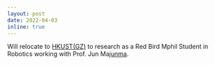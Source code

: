 ```yaml
---
layout: post
date: 2022-04-03 
inline: true
---
```


Will relocate to [HKUST(GZ)][hkust(gz)] to research as a Red Bird Mphil Student in Robotics working with Prof. Jun Ma[junma].

[hkust(gz)]: https://hkust-gz.edu.cn/
[junma]: https://junma-ust.github.io/